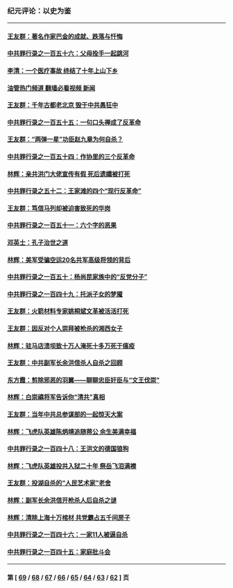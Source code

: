 ### 纪元评论：以史为鉴
---
#### [王友群：著名作家巴金的成就、跌落与忏悔](../../pages/nsc1028/n14064433.md?09020330) 
#### [中共罪行录之一百五十六：父母拴手一起跳河](../../pages/nsc1028/n14063788.md?09020330) 
#### [李清：一个医疗事故 终结了十年上山下乡](../../pages/nsc1028/n14062776.md?09020330) 
#### [油管热门频道 翻墙必看视频 新闻](ok?09020330)
#### [王友群：千年古都老北京 毁于中共愚狂中](../../pages/nsc1028/n14061802.md?09020330) 
#### [中共罪行录之一百五十五：一句口头禅成了反革命](../../pages/nsc1028/n14060064.md?09020330) 
#### [王友群：“两弹一星”功臣赵九章为何自杀？](../../pages/nsc1028/n14059162.md?09020330) 
#### [中共罪行录之一百五十四：作协里的三个反革命](../../pages/nsc1028/n14058634.md?09020330) 
#### [林辉：亲共洪门大佬宣传有假 死后遗孀被打死](../../pages/nsc1028/n14057205.md?09020330) 
#### [中共罪行录之五十二：王家滩的四个“现行反革命”](../../pages/nsc1028/n14056387.md?09020330) 
#### [王友群：笃信马列却被迫害致死的华岗](../../pages/nsc1028/n14053972.md?09020330) 
#### [中共罪行录之一百五十一：六个字的恶果](../../pages/nsc1028/n14053129.md?09020330) 
#### [邓英士：孔子治世之道](../../pages/nsc1028/n14052210.md?09020330) 
#### [林辉：美军受骗空运20名共军高级将领的背后](../../pages/nsc1028/n14052185.md?09020330) 
#### [中共罪行录之一百五十：杨尚昆家族中的“反党分子”](../../pages/nsc1028/n14051396.md?09020330) 
#### [中共罪行录之一百四十九：托派子女的梦魇](../../pages/nsc1028/n14050027.md?09020330) 
#### [王友群：火箭材料专家姚桐斌文革被活活打死](../../pages/nsc1028/n14048805.md?09020330) 
#### [王友群：因反对个人崇拜被枪杀的湘西女子](../../pages/nsc1028/n14048288.md?09020330) 
#### [林辉：驻马店溃坝致十万人淹死十多万死于瘟疫](../../pages/nsc1028/n14048231.md?09020330) 
#### [王友群：中共副军长余洪信杀人自杀之回顾](../../pages/nsc1028/n14045464.md?09020330) 
#### [东方霞：剪除邪恶的羽翼——聊聊忠臣奸臣与“文王伐崇”](../../pages/nsc1028/n14045501.md?09020330) 
#### [林辉：白崇禧将军告诉你“清共”真相](../../pages/nsc1028/n14044216.md?09020330) 
#### [王友群：当年中共总参谋部的一起惊天大案](../../pages/nsc1028/n14043817.md?09020330) 
#### [林辉：飞虎队英雄陈炳靖追随蒋公 余生美满幸福](../../pages/nsc1028/n14042421.md?09020330) 
#### [中共罪行录之一百四十八：王洪文的德国狼狗](../../pages/nsc1028/n14042070.md?09020330) 
#### [林辉：飞虎队英雄投共入狱二十年 祭岳飞泪满襟](../../pages/nsc1028/n14041446.md?09020330) 
#### [王友群：投湖自杀的“人民艺术家”老舍](../../pages/nsc1028/n14038027.md?09020330) 
#### [林辉：副军长余洪信开枪杀人后自杀之谜](../../pages/nsc1028/n14037038.md?09020330) 
#### [林辉：清除上海十万棺材 共党霸占五千间房子](../../pages/nsc1028/n14033735.md?09020330) 
#### [中共罪行录之一百四十六：一家11人被逼自杀](../../pages/nsc1028/n14032932.md?09020330) 
#### [中共罪行录之一百四十五：家庭批斗会](../../pages/nsc1028/n14031487.md?09020330) 

---
#### 第 [ [69](./69.md?09020330) / [68](./68.md?09020330) / [67](./67.md?09020330) / [66](./66.md?09020330) / [65](./65.md?09020330) / [64](./64.md?09020330) / [63](./63.md?09020330) / [62](./62.md?09020330) ] 页
